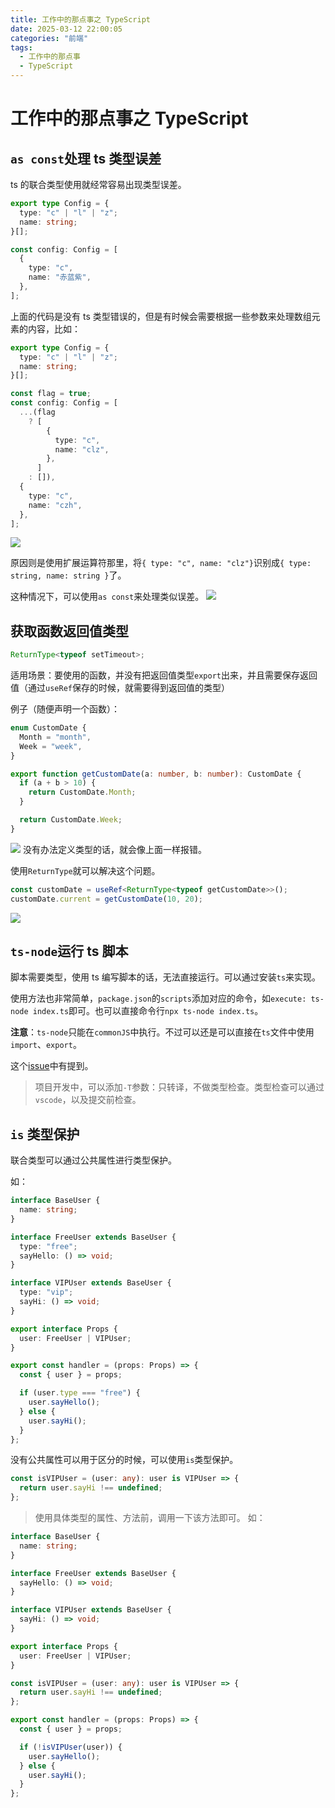 ```yaml
---
title: 工作中的那点事之 TypeScript
date: 2025-03-12 22:00:05
categories: "前端"
tags:
  - 工作中的那点事
  - TypeScript
---
```


# 工作中的那点事之 TypeScript

## `as const`处理 ts 类型误差

ts 的联合类型使用就经常容易出现类型误差。

```ts
export type Config = {
  type: "c" | "l" | "z";
  name: string;
}[];

const config: Config = [
  {
    type: "c",
    name: "赤蓝紫",
  },
];
```

上面的代码是没有 ts 类型错误的，但是有时候会需要根据一些参数来处理数组元素的内容，比如：

```ts
export type Config = {
  type: "c" | "l" | "z";
  name: string;
}[];

const flag = true;
const config: Config = [
  ...(flag
    ? [
        {
          type: "c",
          name: "clz",
        },
      ]
    : []),
  {
    type: "c",
    name: "czh",
  },
];
```

![](https://www.clzczh.top/CLZ_img/images/20250312222444.png)

原因则是使用扩展运算符那里，将`{ type: "c", name: "clz"}`识别成`{ type: string, name: string }`了。

这种情况下，可以使用`as const`来处理类似误差。
![](https://www.clzczh.top/CLZ_img/images/20250312223943.png)

## 获取函数返回值类型

```ts
ReturnType<typeof setTimeout>;
```

适用场景：要使用的函数，并没有把返回值类型`export`出来，并且需要保存返回值（通过`useRef`保存的时候，就需要得到返回值的类型）

例子（随便声明一个函数）：

```ts
enum CustomDate {
  Month = "month",
  Week = "week",
}

export function getCustomDate(a: number, b: number): CustomDate {
  if (a + b > 10) {
    return CustomDate.Month;
  }

  return CustomDate.Week;
}
```

![](https://www.clzczh.top/CLZ_img/images/20250312225039.png)
没有办法定义类型的话，就会像上面一样报错。

使用`ReturnType`就可以解决这个问题。

```ts
const customDate = useRef<ReturnType<typeof getCustomDate>>();
customDate.current = getCustomDate(10, 20);
```

![](https://www.clzczh.top/CLZ_img/images/20250312225227.png)

## `ts-node`运行 ts 脚本

脚本需要类型，使用 ts 编写脚本的话，无法直接运行。可以通过安装`ts`来实现。

使用方法也非常简单，`package.json`的`scripts`添加对应的命令，如`execute: ts-node index.ts`即可。也可以直接命令行`npx ts-node index.ts`。

**注意**：`ts-node`只能在`commonJS`中执行。不过可以还是可以直接在`ts`文件中使用`import`、`export`。

这个[issue](https://github.com/TypeStrong/ts-node/issues/2120)中有提到。

> 项目开发中，可以添加`-T`参数：只转译，不做类型检查。类型检查可以通过`vscode`，以及提交前检查。

## `is` 类型保护

联合类型可以通过公共属性进行类型保护。

如：

```ts
interface BaseUser {
  name: string;
}

interface FreeUser extends BaseUser {
  type: "free";
  sayHello: () => void;
}

interface VIPUser extends BaseUser {
  type: "vip";
  sayHi: () => void;
}

export interface Props {
  user: FreeUser | VIPUser;
}

export const handler = (props: Props) => {
  const { user } = props;

  if (user.type === "free") {
    user.sayHello();
  } else {
    user.sayHi();
  }
};
```

没有公共属性可以用于区分的时候，可以使用`is`类型保护。

```ts
const isVIPUser = (user: any): user is VIPUser => {
  return user.sayHi !== undefined;
};
```

> 使用具体类型的属性、方法前，调用一下该方法即可。
> 如：

```ts
interface BaseUser {
  name: string;
}

interface FreeUser extends BaseUser {
  sayHello: () => void;
}

interface VIPUser extends BaseUser {
  sayHi: () => void;
}

export interface Props {
  user: FreeUser | VIPUser;
}

const isVIPUser = (user: any): user is VIPUser => {
  return user.sayHi !== undefined;
};

export const handler = (props: Props) => {
  const { user } = props;

  if (!isVIPUser(user)) {
    user.sayHello();
  } else {
    user.sayHi();
  }
};
```
